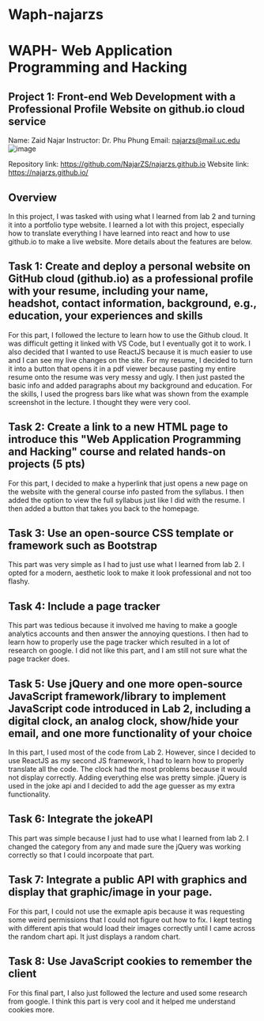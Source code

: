 # Waph-najarzs
# WAPH- Web Application Programming and Hacking

## Project 1: Front-end Web Development with a Professional Profile Website on github.io cloud service

Name: Zaid Najar 
Instructor: Dr. Phu Phung 
Email: najarzs@mail.uc.edu
![image](https://github.com/NajarZS/najarzs.github.io/assets/169232307/ac395869-1294-4a44-8f74-a87156c15fe6)

Repository link: https://github.com/NajarZS/najarzs.github.io
Website link: https://najarzs.github.io/

## Overview 

In this project, I was tasked with using what I learned from lab 2 and turning it into a portfolio type website. I learned a lot with this project, especially how to translate everything I have learned into react and how to use github.io to make a live website. More details about the features are below. 

## Task 1: Create and deploy a personal website on GitHub cloud (github.io) as a professional profile with your resume, including your name, headshot, contact information, background, e.g., education, your experiences and skills

For this part, I followed the lecture to learn how to use the Github cloud. It was difficult getting it linked with VS Code, but I eventually got it to work. I also decided that I wanted to use ReactJS because it is much easier to use and I can see my live changes on the site. For my resume, I decided to turn it into a button that opens it in a pdf viewer because pasting my entire resume onto the resume was very messy and ugly. I then just pasted the basic info and added paragraphs about my background and education. For the skills, I used the progress bars like what was shown from the example screenshot in the lecture. I thought they were very cool.

## Task 2: Create a link to a new HTML page to introduce this "Web Application Programming and Hacking" course and related hands-on projects (5 pts)​

For this part, I decided to make a hyperlink that just opens a new page on the website with the general course info pasted from the syllabus. I then added the option to view the full syllabus just like I did with the resume. I then added a button that takes you back to the homepage. 

## Task 3: Use an open-source CSS template or framework such as Bootstrap​

This part was very simple as I had to just use what I learned from lab 2. I opted for a modern, aesthetic look to make it look professional and not too flashy. 

## Task 4: Include a page tracker

This part was tedious because it involved me having to make a google analytics accounts and then answer the annoying questions. I then had to learn how to properly use the page tracker which resulted in a lot of research on google. I did not like this part, and I am still not sure what the page tracker does. 

## Task 5: Use jQuery and one more open-source JavaScript framework/library​ to implement JavaScript code introduced in Lab 2, including a digital clock, an analog clock, show/hide your email, and one more functionality of your choice

In this part, I used most of the code from Lab 2. However, since I decided to use ReactJS as my second JS framework, I had to learn how to properly translate all the code. The clock had the most problems because it would not display correctly. Adding everything else was pretty simple. jQuery is used in the joke api and I decided to add the age guesser as my extra functionality. 

## Task 6: Integrate the jokeAPI

This part was simple because I just had to use what I learned from lab 2. I changed the category from any and made sure the jQuery was working correctly so that I could incorpoate that part. 

## Task 7: Integrate a public API with graphics and display that graphic/image in your page.

For this part, I could not use the exmaple apis because it was requesting some weird permissions that I could not figure out how to fix. I kept testing with different apis that would load their images correctly until I came across the random chart api. It just displays a random chart. 

## Task 8: Use JavaScript cookies to remember the client 

For this final part, I also just followed the lecture and used some research from google. I think this part is very cool and it helped me understand cookies more. 
